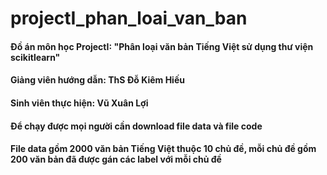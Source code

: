 # projectI_phan_loai_van_ban
#### Đồ án môn học ProjectI: "Phân loại văn bản Tiếng Việt sử dụng thư viện scikitlearn"
#### Giảng viên hướng dẫn: ThS Đỗ Kiêm Hiếu
#### Sinh viên thực hiện: Vũ Xuân Lợi
#### Để chạy được mọi người cần download file data và file code
#### File data gồm 2000 văn bản Tiếng Việt thuộc 10 chủ đề, mỗi chủ đề gồm 200 văn bản đã được gán các label với mỗi chủ đề
